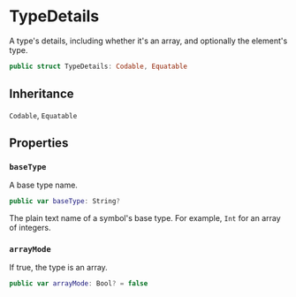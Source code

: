 # TypeDetails

A type's details, including whether it's an array, and optionally the element's type.

``` swift
public struct TypeDetails: Codable, Equatable 
```

## Inheritance

`Codable`, `Equatable`

## Properties

### `baseType`

A base type name.

``` swift
public var baseType: String?
```

The plain text name of a symbol's base type. For example, `Int` for an array of integers.

### `arrayMode`

If true, the type is an array.

``` swift
public var arrayMode: Bool? = false
```
